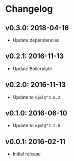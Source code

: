 # Changelog

## v0.3.0: 2018-04-16

- Update dependencies

## v0.2.1: 2016-11-13

- Update Boilerplate

## v0.2.0: 2016-11-13

- Update to `mjml@^3.0.2`

## v0.1.0: 2016-06-10

- Update to `mjml@^2.2.0`

## v0.0.1: 2016-02-11

- Initial release
